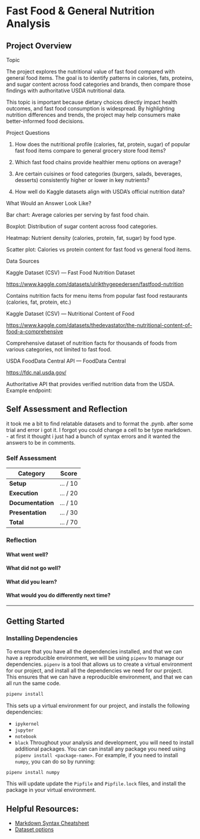 # Fast Food & General Nutrition Analysis

<!-- by Derek Singleton -->

<!-- Edit the title above with your project title -->

## Project Overview

Topic

The project explores the nutritional value of fast food compared with general food items. The goal is to identify patterns in calories, fats, proteins, and sugar content across food categories and brands, then compare those findings with authoritative USDA nutritional data.

This topic is important because dietary choices directly impact health outcomes, and fast food consumption is widespread. By highlighting nutrition differences and trends, the project may help consumers make better-informed food decisions.

Project Questions

1. How does the nutritional profile (calories, fat, protein, sugar) of popular fast food items compare to general grocery store food items?

2. Which fast food chains provide healthier menu options on average?

3. Are certain cuisines or food categories (burgers, salads, beverages, desserts) consistently higher or lower in key nutrients?

4. How well do Kaggle datasets align with USDA’s official nutrition data?

What Would an Answer Look Like?

Bar chart: Average calories per serving by fast food chain.

Boxplot: Distribution of sugar content across food categories.

Heatmap: Nutrient density (calories, protein, fat, sugar) by food type.

Scatter plot: Calories vs protein content for fast food vs general food items.

Data Sources

Kaggle Dataset (CSV) — Fast Food Nutrition Dataset

https://www.kaggle.com/datasets/ulrikthygepedersen/fastfood-nutrition

Contains nutrition facts for menu items from popular fast food restaurants (calories, fat, protein, etc.)

Kaggle Dataset (CSV) — Nutritional Content of Food

https://www.kaggle.com/datasets/thedevastator/the-nutritional-content-of-food-a-comprehensive

Comprehensive dataset of nutrition facts for thousands of foods from various categories, not limited to fast food.

USDA FoodData Central API — FoodData Central

https://fdc.nal.usda.gov/

Authoritative API that provides verified nutrition data from the USDA.
Example endpoint:

## Self Assessment and Reflection

<!-- Edit the following section with your self assessment and reflection -->

it took me a bit to find relatable datasets and to format the .pynb. after some trial and error i got it. I forgot you could change a cell to be type markdown. - at first it thought i just had a bunch of syntax errors and it wanted the answers to be in comments.

### Self Assessment

<!-- Replace the (...) with your score -->

| Category          | Score    |
| ----------------- | -------- |
| **Setup**         | ... / 10 |
| **Execution**     | ... / 20 |
| **Documentation** | ... / 10 |
| **Presentation**  | ... / 30 |
| **Total**         | ... / 70 |

### Reflection

<!-- Edit the following section with your reflection -->

#### What went well?

#### What did not go well?

#### What did you learn?

#### What would you do differently next time?

---

## Getting Started

### Installing Dependencies

To ensure that you have all the dependencies installed, and that we can have a reproducible environment, we will be using `pipenv` to manage our dependencies. `pipenv` is a tool that allows us to create a virtual environment for our project, and install all the dependencies we need for our project. This ensures that we can have a reproducible environment, and that we can all run the same code.

```bash
pipenv install
```

This sets up a virtual environment for our project, and installs the following dependencies:

- `ipykernel`
- `jupyter`
- `notebook`
- `black`
  Throughout your analysis and development, you will need to install additional packages. You can can install any package you need using `pipenv install <package-name>`. For example, if you need to install `numpy`, you can do so by running:

```bash
pipenv install numpy
```

This will update update the `Pipfile` and `Pipfile.lock` files, and install the package in your virtual environment.

## Helpful Resources:

- [Markdown Syntax Cheatsheet](https://docs.github.com/en/get-started/writing-on-github/getting-started-with-writing-and-formatting-on-github/basic-writing-and-formatting-syntax)
- [Dataset options](https://it4063c.github.io/guides/datasets)
